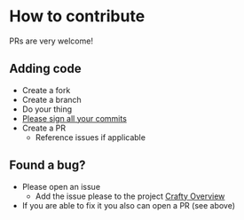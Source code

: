 # How to contribute

PRs are very welcome!

## Adding code

- Create a fork
- Create a branch
- Do your thing
- [Please sign all your commits](https://docs.github.com/de/authentication/managing-commit-signature-verification)
- Create a PR
  - Reference issues if applicable

## Found a bug?

- Please open an issue
  - Add the issue please to the project [Crafty Overview](https://github.com/orgs/voxpupuli/projects/8/views/1)
- If you are able to fix it you also can open a PR (see above)
